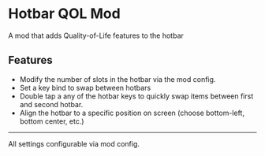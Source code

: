 # Hotbar QOL Mod

A mod that adds Quality-of-Life features to the hotbar

## Features
- Modify the number of slots in the hotbar via the mod config.
- Set a key bind to swap between hotbars
- Double tap a any of the hotbar keys to quickly swap items between first and second hotbar. 
- Align the hotbar to a specific position on screen (choose bottom-left, bottom center, etc.)

---

All settings configurable via mod config.